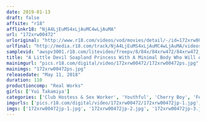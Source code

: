 ```yaml
---
date: 2019-01-13
draft: false
affsite: "r18"
afflinkr18: "NjA4LjEuMS4xLjAuMC4wLjAuMA"
url: "172xrw00472"
urloriginal: "http://www.r18.com/videos/vod/movies/detail/-/id=172xrw00472"
urlfinal: "http://media.r18.com/track/NjA4LjEuMS4xLjAuMC4wLjAuMA/videos/vod/movies/detail/-/id=172xrw00472"
samplevid: "awspv3001.r18.com/litevideo/freepv/8/84x/84xrw472/84xrw472_dmb_w.mp4"
title: "A Little Devil Soapland Princess With A Minimal Body Who Will Assault Only Cherry Boy Losers With Her Kansai Dialect! That's A Big No No! Yui Takamiya"
mainimgurl: "pics.r18.com/digital/video/172xrw00472/172xrw00472ps.jpg"
mainimgs: "172xrw00472ps.jpg"
releasedate: "May 11, 2018"
duration: 110
productioncomp: "Real Works"
girls: ['Yui Takamiya']
categories: ['Club Hostess & Sex Worker', 'Youthful', 'Cherry Boy', 'Featured Actress', 'Cowgirl', 'Titty Fuck', 'Lotion', 'Hi-Def']
imgurls: ['pics.r18.com/digital/video/172xrw00472/172xrw00472jp-1.jpg', 'pics.r18.com/digital/video/172xrw00472/172xrw00472jp-2.jpg', 'pics.r18.com/digital/video/172xrw00472/172xrw00472jp-3.jpg', 'pics.r18.com/digital/video/172xrw00472/172xrw00472jp-4.jpg', 'pics.r18.com/digital/video/172xrw00472/172xrw00472jp-5.jpg', 'pics.r18.com/digital/video/172xrw00472/172xrw00472jp-6.jpg', 'pics.r18.com/digital/video/172xrw00472/172xrw00472jp-7.jpg', 'pics.r18.com/digital/video/172xrw00472/172xrw00472jp-8.jpg', 'pics.r18.com/digital/video/172xrw00472/172xrw00472jp-9.jpg', 'pics.r18.com/digital/video/172xrw00472/172xrw00472jp-10.jpg', 'pics.r18.com/digital/video/172xrw00472/172xrw00472jp-11.jpg', 'pics.r18.com/digital/video/172xrw00472/172xrw00472jp-12.jpg', 'pics.r18.com/digital/video/172xrw00472/172xrw00472jp-13.jpg', 'pics.r18.com/digital/video/172xrw00472/172xrw00472jp-14.jpg', 'pics.r18.com/digital/video/172xrw00472/172xrw00472jp-15.jpg', 'pics.r18.com/digital/video/172xrw00472/172xrw00472jp-16.jpg', 'pics.r18.com/digital/video/172xrw00472/172xrw00472jp-17.jpg', 'pics.r18.com/digital/video/172xrw00472/172xrw00472jp-18.jpg', 'pics.r18.com/digital/video/172xrw00472/172xrw00472jp-19.jpg', 'pics.r18.com/digital/video/172xrw00472/172xrw00472jp-20.jpg']
imgs: ['172xrw00472jp-1.jpg', '172xrw00472jp-2.jpg', '172xrw00472jp-3.jpg', '172xrw00472jp-4.jpg', '172xrw00472jp-5.jpg', '172xrw00472jp-6.jpg', '172xrw00472jp-7.jpg', '172xrw00472jp-8.jpg', '172xrw00472jp-9.jpg', '172xrw00472jp-10.jpg', '172xrw00472jp-11.jpg', '172xrw00472jp-12.jpg', '172xrw00472jp-13.jpg', '172xrw00472jp-14.jpg', '172xrw00472jp-15.jpg', '172xrw00472jp-16.jpg', '172xrw00472jp-17.jpg', '172xrw00472jp-18.jpg', '172xrw00472jp-19.jpg', '172xrw00472jp-20.jpg']
---
```

